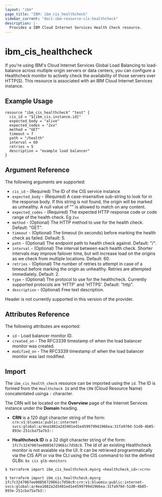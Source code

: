 ```yaml
---
layout: "ibm"
page_title: "IBM: ibm_cis_healthcheck"
sidebar_current: "docs-ibm-resource-cis-healthcheck"
description: |-
  Provides a IBM Cloud Internet Services Health Check resource.
---
```


# ibm_cis_healthcheck

If you're using IBM's Cloud Internet Services Global Load Balancing to load-balance across multiple origin servers or data centers, you can configure a Healthcheck monitor to actively check the availability of those servers over HTTP(S). This resource is associated with an IBM Cloud Internet Services instance. 

## Example Usage

```hcl
resource "ibm_cis_healthcheck" "test" {
  cis_id = "${ibm_cis.instance.id}"
  expected_body = "alive"
  expected_codes = "2xx"
  method = "GET"
  timeout = 7
  path = "/health"
  interval = 60
  retries = 5
  description = "example load balancer"
}
```

## Argument Reference

The following arguments are supported:

* `cis_id` - (Required) The ID of the CIS service instance
* `expected_body` - (Required) A case-insensitive sub-string to look for in the response body. If this string is not found, the origin will be marked as unhealthy. A null value of "" is allowed to match on any content. 
* `expected_codes` - (Required) The expected HTTP response code or code range of the health check. Eg `2xx`
* `method` - (Optional) The HTTP method to use for the health check. Default: "GET".
* `timeout` - (Optional) The timeout (in seconds) before marking the health check as failed. Default: 5.
* `path` - (Optional) The endpoint path to health check against. Default: "/".
* `interval` - (Optional) The interval between each health check. Shorter intervals may improve failover time, but will increase load on the origins as we check from multiple locations. Default: 60.
* `retries` - (Optional) The number of retries to attempt in case of a timeout before marking the origin as unhealthy. Retries are attempted immediately. Default: 2.
* `type` - (Optional) The protocol to use for the healthcheck. Currently supported protocols are 'HTTP' and 'HTTPS'. Default: "http".
* `description` - (Optional) Free text description.

Header is not currently supported in this version of the provider. 

## Attributes Reference

The following attributes are exported:

* `id` - Load balancer monitor ID.
* `created_on` - The RFC3339 timestamp of when the load balancer monitor was created.
* `modified_on` - The RFC3339 timestamp of when the load balancer monitor was last modified.

## Import

The `ibm_cis_health_check` resource can be imported using the `id`. The ID is formed from the `Healthcheck Id` and the `CRN` (Cloud Resource Name) concatentated usinga `:` character.  

The CRN will be located on the **Overview** page of the Internet Services instance under the **Domain** heading. 

* **CRN** is a 120 digit character string of the form: `crn:v1:bluemix:public:internet-svcs:global:a/4ea1882a2d3401ed1e459979941966ea:31fa970d-51d0-4b05-893e-251cba75a7b3::`

* **Healthcheck ID** is a 32 digit character string of the form: `1fc7c3247067ee00856729661c7d58c9`. The id of an existing Healthcheck monitor is not avaiable via the UI. It can be retrieved programmatically via the CIS API or via the CLI using the CIS command to list the defined GLBs:  `bx cis glb-monitors` 


```
$ terraform import ibm_cis_healthcheck.myorg <healthcheck_id>:<crn>

$ terraform import ibm_cis_healthcheck.myorg 1fc7c3247067ee00856729661c7d58c9:crn:v1:bluemix:public:internet-svcs:global:a/4ea1882a2d3401ed1e459979941966ea:31fa970d-51d0-4b05-893e-251cba75a7b3::
